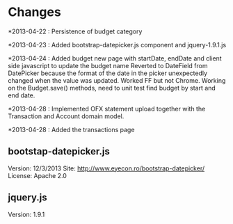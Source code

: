 Changes
=======
*2013-04-22 : Persistence of budget category

*2013-04-23 : Added bootstrap-datepicker.js component and jquery-1.9.1.js

*2013-04-24 : Added budget new page with startDate, endDate and client side javascript to update the budget name
             Reverted to DateField from DatePicker because the format of the date in the picker unexpectedly changed when the value was updated. Worked FF but not Chrome.
             Working on the Budget.save() methods, need to unit test find budget by start and end date.

*2013-04-28 : Implemented OFX statement upload together with the Transaction and Account domain model.

*2013-04-28 : Added the transactions page


bootstap-datepicker.js
----------------------
Version: 12/3/2013
Site: http://www.eyecon.ro/bootstrap-datepicker/
License: Apache 2.0

jquery.js
---------
Version: 1.9.1
